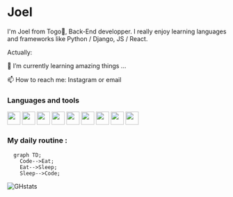 # Joel

I'm Joel from Togo🌴, Back-End developper. I really enjoy learning languages and frameworks like Python / Django, JS / React.

Actually:



🌱 I’m currently learning amazing things ...

📫 How to reach me: Instagram or email



### Languages and tools

<p align="left">
  <img aligh="left" width="30" src="https://cdn.jsdelivr.net/gh/devicons/devicon/icons/visualstudio/visualstudio-plain.svg" />
  <img aligh="left" width="30" src="https://cdn.jsdelivr.net/gh/devicons/devicon/icons/html5/html5-original.svg" />
  <img aligh="left" width="30" src="https://cdn.jsdelivr.net/gh/devicons/devicon/icons/css3/css3-original.svg" />
  <img aligh="left" width="30" src="https://cdn.jsdelivr.net/gh/devicons/devicon/icons/javascript/javascript-original.svg" />
  <img aligh="left" width="30" src="https://cdn.jsdelivr.net/gh/devicons/devicon/icons/react/react-original.svg" />
  <img aligh="left" width="30" src="https://cdn.jsdelivr.net/gh/devicons/devicon/icons/python/python-original.svg" />
  <img aligh="left" width="30" src="https://cdn.jsdelivr.net/gh/devicons/devicon/icons/django/django-plain-wordmark.svg" />
  <img aligh="left" width="30" src="https://cdn.jsdelivr.net/gh/devicons/devicon/icons/git/git-original.svg" />
  <img aligh="left" width="30" src="https://cdn.jsdelivr.net/gh/devicons/devicon/icons/postgresql/postgresql-original.svg" />
</p>

<!--
**Kpoti20/Kpoti20** is a ✨ _special_ ✨ repository because its `README.md` (this file) appears on your GitHub profile.

Here are some ideas to get you started:

- 🔭 I’m currently working on ...
- 🌱 I’m currently learning ...
- 👯 I’m looking to collaborate on ...
- 🤔 I’m looking for help with ...
- 💬 Ask me about ...
- 📫 How to reach me: ...
- 😄 Pronouns: ...
- ⚡ Fun fact: ...
-->

### My daily routine :

```mermaid
  graph TD;
	Code-->Eat;
	Eat-->Sleep;
	Sleep-->Code;
```

![GHstats](https://github-readme-stats.vercel.app/api?username=ahjoel&show_icons=true)
